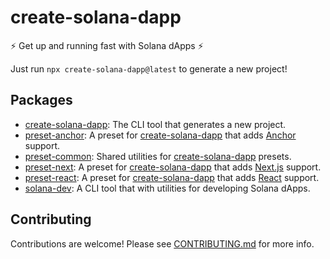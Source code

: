 # create-solana-dapp

:zap: Get up and running fast with Solana dApps :zap:

Just run `npx create-solana-dapp@latest` to generate a new project!

## Packages

- [create-solana-dapp](./packages/create-solana-dapp): The CLI tool that generates a new project.
- [preset-anchor](./packages/preset-anchor): A preset for [create-solana-dapp](./packages/create-solana-dapp) that adds
  [Anchor](https://www.anchor-lang.com) support.
- [preset-common](./packages/preset-common): Shared utilities for [create-solana-dapp](./packages/create-solana-dapp)
  presets.
- [preset-next](./packages/preset-next): A preset for [create-solana-dapp](./packages/create-solana-dapp) that adds
  [Next.js](https://nextjs.org) support.
- [preset-react](./packages/preset-react): A preset for [create-solana-dapp](./packages/create-solana-dapp) that adds
  [React](https://reactjs.org) support.
- [solana-dev](./packages/solana-dev): A CLI tool that with utilities for developing Solana dApps.

## Contributing

Contributions are welcome! Please see [CONTRIBUTING.md](./CONTRIBUTING.md) for more info.

